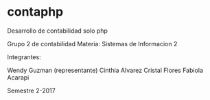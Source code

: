 # contaphp
Desarrollo de contabilidad solo php

Grupo 2 de contabilidad
Materia: Sistemas de Informacion 2 

Integrantes:

Wendy Guzman (representante)
Cinthia Alvarez
Cristal Flores
Fabiola Acarapi

Semestre 2-2017